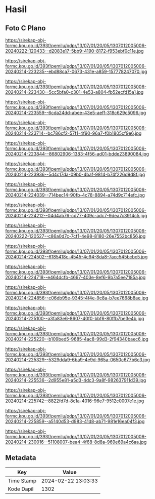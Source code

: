 # Hasil

## Foto C Plano

https://sirekap-obj-formc.kpu.go.id/393f/pemilu/pdpr/13/07/01/20/05/1307012005006-20240222-120433--d2083e17-5bb9-4190-8172-f953ebf0c11e.jpg

https://sirekap-obj-formc.kpu.go.id/393f/pemilu/pdpr/13/07/01/20/05/1307012005006-20240214-223235--ebd88ca7-0673-431e-a859-157778247070.jpg

https://sirekap-obj-formc.kpu.go.id/393f/pemilu/pdpr/13/07/01/20/05/1307012005006-20240214-223430--5cc5bfa0-c301-4e53-a804-fb52ecfd15a1.jpg

https://sirekap-obj-formc.kpu.go.id/393f/pemilu/pdpr/13/07/01/20/05/1307012005006-20240214-223559--6cda24dd-abee-43e5-aeff-318c629c5096.jpg

https://sirekap-obj-formc.kpu.go.id/393f/pemilu/pdpr/13/07/01/20/05/1307012005006-20240214-223714--bc786cf2-57f1-4f90-96a7-f0b1805cf9e6.jpg

https://sirekap-obj-formc.kpu.go.id/393f/pemilu/pdpr/13/07/01/20/05/1307012005006-20240214-223844--86802906-1383-4f56-ad01-bdde23890084.jpg

https://sirekap-obj-formc.kpu.go.id/393f/pemilu/pdpr/13/07/01/20/05/1307012005006-20240214-223936--5d4c17da-09b0-4baf-9814-b74f226d9d8f.jpg

https://sirekap-obj-formc.kpu.go.id/393f/pemilu/pdpr/13/07/01/20/05/1307012005006-20240214-224039--714bec14-90fb-4c78-8894-a74d9c714efc.jpg

https://sirekap-obj-formc.kpu.go.id/393f/pemilu/pdpr/13/07/01/20/05/1307012005006-20240214-224212--04d4ab76-cd77-409c-adc7-9dea7c3914c5.jpg

https://sirekap-obj-formc.kpu.go.id/393f/pemilu/pdpr/13/07/01/20/05/1307012005006-20240222-120527--c86a0d7c-7cf1-4e98-8180-26e7552bc856.jpg

https://sirekap-obj-formc.kpu.go.id/393f/pemilu/pdpr/13/07/01/20/05/1307012005006-20240214-224502--6185418c-4545-4c94-8da8-7acc545bcbc5.jpg

https://sirekap-obj-formc.kpu.go.id/393f/pemilu/pdpr/13/07/01/20/05/1307012005006-20240214-224718--e464dcfb-4697-403e-8ef6-9b7a5ee7185a.jpg

https://sirekap-obj-formc.kpu.go.id/393f/pemilu/pdpr/13/07/01/20/05/1307012005006-20240214-224856--c06db95e-9345-4f4e-9c8a-b7ee7668b8ae.jpg

https://sirekap-obj-formc.kpu.go.id/393f/pemilu/pdpr/13/07/01/20/05/1307012005006-20240214-225100--a3fa83e6-8607-40f0-bbf6-80ffb7be3e4b.jpg

https://sirekap-obj-formc.kpu.go.id/393f/pemilu/pdpr/13/07/01/20/05/1307012005006-20240214-225220--b109bed5-9685-4ac8-99d3-2f94340baec6.jpg

https://sirekap-obj-formc.kpu.go.id/393f/pemilu/pdpr/13/07/01/20/05/1307012005006-20240214-225329--5329dda9-6ba9-4e9d-965a-0650c677b6c3.jpg

https://sirekap-obj-formc.kpu.go.id/393f/pemilu/pdpr/13/07/01/20/05/1307012005006-20240214-225536--2d955e81-a5d3-4dc3-9a8f-982637911d39.jpg

https://sirekap-obj-formc.kpu.go.id/393f/pemilu/pdpr/13/07/01/20/05/1307012005006-20240214-225742--8822fd7d-8c1a-4016-96e7-9512c0007e1e.jpg

https://sirekap-obj-formc.kpu.go.id/393f/pemilu/pdpr/13/07/01/20/05/1307012005006-20240214-225859--a5140d53-d983-41d8-ab71-981e16ea04f3.jpg

https://sirekap-obj-formc.kpu.go.id/393f/pemilu/pdpr/13/07/01/20/05/1307012005006-20240214-230016--51108007-bea4-4f68-8d8a-969e69a4c6aa.jpg


## Metadata

| Key        | Value               |
| ---------- | ------------------- |
| Time Stamp | 2024-02-22 13:03:33 |
| Kode Dapil | 1302                |



